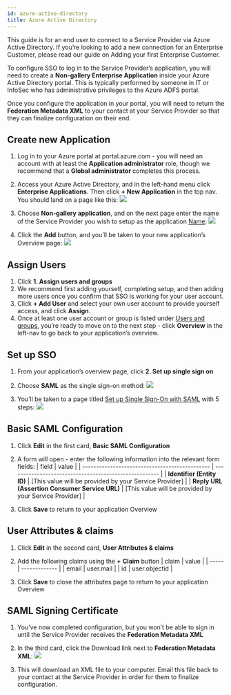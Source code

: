 ```yaml
---
id: azure-active-directory
title: Azure Active Directory
---
```

This guide is for an end user to connect to a Service Provider via Azure Active Directory. If you’re looking to add a new connection for an Enterprise Customer, please read our guide on Adding your first Enterprise Customer.

To configure SSO to log in to the Service Provider’s application, you will need to create a **Non-gallery Enterprise Application** inside your Azure Active Directory portal. This is typically performed by someone in IT or InfoSec who has administrative privileges to the Azure ADFS portal.

Once you configure the application in your portal, you will need to return the **Federation Metadata XML** to your contact at your Service Provider so that they can finalize configuration on their end.

## Create new Application
1. Log in to your Azure portal at portal.azure.com - you will need an account with at least the **Application administrator** role, though we recommend that a **Global administrator** completes this process.
2. Access your Azure Active Directory, and in the left-hand menu click **Enterprise Applications**. Then click **+ New Application** in the top nav. You should land on a page like this:
![](https://paper-attachments.dropbox.com/s_42E43B4BA7A68F5BC08B93AD8B4C7A77610FFB9CA4931A1C1AA2DBBD75AB9EBA_1597871237501_Screen+Shot+2020-08-19+at+4.51.40+PM.png)

3. Choose **Non-gallery application**, and on the next page enter the name of the Service Provider you wish to setup as the application <u>Name</u>:
![](https://paper-attachments.dropbox.com/s_42E43B4BA7A68F5BC08B93AD8B4C7A77610FFB9CA4931A1C1AA2DBBD75AB9EBA_1597871290255_Screen+Shot+2020-08-19+at+4.52.28+PM.png)

4. Click the **Add** button, and you’ll be taken to your new application’s Overview page:
![](https://paper-attachments.dropbox.com/s_42E43B4BA7A68F5BC08B93AD8B4C7A77610FFB9CA4931A1C1AA2DBBD75AB9EBA_1597871381050_Screen+Shot+2020-08-19+at+5.09.24+PM.png)

## Assign Users
1. Click **1. Assign users and groups**
2. We recommend first adding yourself, completing setup, and then adding more users once you confirm that SSO is working for your user account.
3. Click **+ Add User** and select your own user account to provide yourself access, and click **Assign**.
4. Once at least one user account or group is listed under <u>Users and groups</u>, you’re ready to move on to the next step - click **Overview** in the left-nav to go back to your application’s overview.
## Set up SSO
1. From your application’s overview page, click **2. Set up single sign on**
2. Choose **SAML** as the single sign-on method:
![](https://paper-attachments.dropbox.com/s_42E43B4BA7A68F5BC08B93AD8B4C7A77610FFB9CA4931A1C1AA2DBBD75AB9EBA_1597872312543_Screen+Shot+2020-08-19+at+5.24.50+PM.png)

3. You’ll be taken to a page titled <u>Set up Single Sign-On with SAML</u> with 5 steps:
![](https://paper-attachments.dropbox.com/s_42E43B4BA7A68F5BC08B93AD8B4C7A77610FFB9CA4931A1C1AA2DBBD75AB9EBA_1597873230217_Screen+Shot+2020-08-19+at+5.40.16+PM.png)

    
## Basic SAML Configuration
1. Click **Edit** in the first card, **Basic SAML Configuration**
2. A form will open - enter the following information into the relevant form fields:
| field                                          | value                                                  |
| ---------------------------------------------- | ------------------------------------------------------ |
| **Identifier (Entity ID)**                     | [This value will be provided by your Service Provider] |
| **Reply URL (Assertion Consumer Service URL)** | [This value will be provided by your Service Provider] |

3. Click **Save** to return to your application Overview


## User Attributes & claims
1. Click **Edit** in the second card, **User Attributes & claims**
2. Add the following claims using the **+** **Claim** button
| claim | value         |
| ----- | ------------- |
| email | user.mail     |
| id    | user.objectid |

3. Click **Save** to close the attributes page to return to your application Overview
## SAML Signing Certificate
1. You’ve now completed configuration, but you won’t be able to sign in until the Service Provider receives the **Federation Metadata XML**
2. In the third card, click the Download link next to **Federation Metadata XML**:
![](https://paper-attachments.dropbox.com/s_42E43B4BA7A68F5BC08B93AD8B4C7A77610FFB9CA4931A1C1AA2DBBD75AB9EBA_1597873793440_Screen+Shot+2020-08-19+at+5.49.18+PM.png)

3. This will download an XML file to your computer. Email this file back to your contact at the Service Provider in order for them to finalize configuration.

